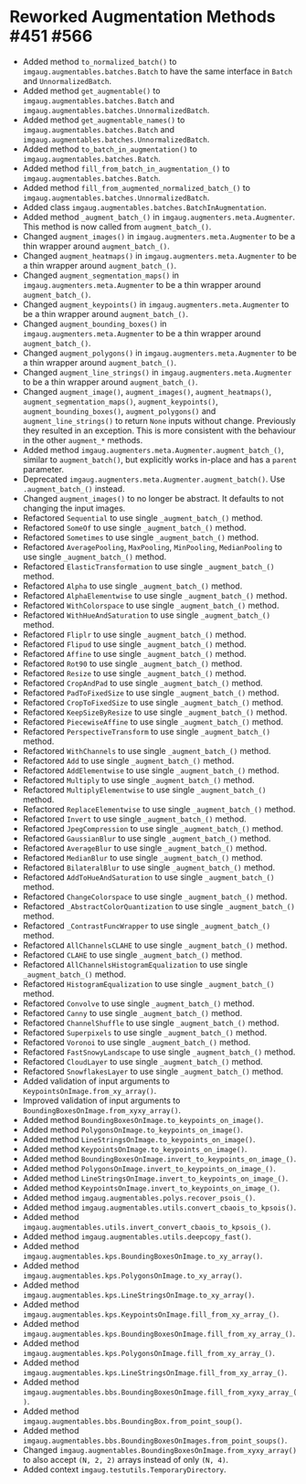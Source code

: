 # Reworked Augmentation Methods #451 #566

* Added method `to_normalized_batch()` to `imgaug.augmentables.batches.Batch`
  to have the same interface in `Batch` and `UnnormalizedBatch`.
* Added method `get_augmentable()` to
  `imgaug.augmentables.batches.Batch` and
  `imgaug.augmentables.batches.UnnormalizedBatch`.
* Added method `get_augmentable_names()` to
  `imgaug.augmentables.batches.Batch` and
  `imgaug.augmentables.batches.UnnormalizedBatch`.
* Added method `to_batch_in_augmentation()` to
  `imgaug.augmentables.batches.Batch`.
* Added method `fill_from_batch_in_augmentation_()` to
  `imgaug.augmentables.batches.Batch`.
* Added method `fill_from_augmented_normalized_batch_()` to
  `imgaug.augmentables.batches.UnnormalizedBatch`.
* Added class `imgaug.augmentables.batches.BatchInAugmentation`.
* Added method `_augment_batch_()` in `imgaug.augmenters.meta.Augmenter`.
  This method is now called from `augment_batch_()`.
* Changed `augment_images()` in `imgaug.augmenters.meta.Augmenter` to be
  a thin wrapper around `augment_batch_()`.
* Changed `augment_heatmaps()` in `imgaug.augmenters.meta.Augmenter` to be
  a thin wrapper around `augment_batch_()`.
* Changed `augment_segmentation_maps()` in `imgaug.augmenters.meta.Augmenter`
  to be a thin wrapper around `augment_batch_()`.
* Changed `augment_keypoints()` in `imgaug.augmenters.meta.Augmenter` to be
  a thin wrapper around `augment_batch_()`.
* Changed `augment_bounding_boxes()` in `imgaug.augmenters.meta.Augmenter` to be
  a thin wrapper around `augment_batch_()`.
* Changed `augment_polygons()` in `imgaug.augmenters.meta.Augmenter` to be
  a thin wrapper around `augment_batch_()`.
* Changed `augment_line_strings()` in `imgaug.augmenters.meta.Augmenter` to be
  a thin wrapper around `augment_batch_()`.
* Changed `augment_image()`, `augment_images()`, `augment_heatmaps()`,
  `augment_segmentation_maps()`, `augment_keypoints()`,
  `augment_bounding_boxes()`, `augment_polygons()` and `augment_line_strings()`
  to return `None` inputs without change. Previously they resulted in an
  exception. This is more consistent with the behaviour in the other
  `augment_*` methods.
* Added method `imgaug.augmenters.meta.Augmenter.augment_batch_()`,
  similar to `augment_batch()`, but explicitly works in-place and has a
  `parent` parameter.
* Deprecated `imgaug.augmenters.meta.Augmenter.augment_batch()`.
  Use `.augment_batch_()` instead.
* Changed `augment_images()` to no longer be abstract. It defaults
  to not changing the input images.
* Refactored `Sequential` to use single `_augment_batch_()` method.
* Refactored `SomeOf` to use single `_augment_batch_()` method.
* Refactored `Sometimes` to use single `_augment_batch_()` method.
* Refactored `AveragePooling`, `MaxPooling`, `MinPooling`, `MedianPooling`
  to use single `_augment_batch_()` method.
* Refactored `ElasticTransformation` to use single `_augment_batch_()` method.
* Refactored `Alpha` to use single `_augment_batch_()` method.
* Refactored `AlphaElementwise` to use single `_augment_batch_()` method.
* Refactored `WithColorspace` to use single `_augment_batch_()` method.
* Refactored `WithHueAndSaturation` to use single `_augment_batch_()` method.
* Refactored `Fliplr` to use single `_augment_batch_()` method.
* Refactored `Flipud` to use single `_augment_batch_()` method.
* Refactored `Affine` to use single `_augment_batch_()` method.
* Refactored `Rot90` to use single `_augment_batch_()` method.
* Refactored `Resize` to use single `_augment_batch_()` method.
* Refactored `CropAndPad` to use single `_augment_batch_()` method.
* Refactored `PadToFixedSize` to use single `_augment_batch_()` method.
* Refactored `CropToFixedSize` to use single `_augment_batch_()` method.
* Refactored `KeepSizeByResize` to use single `_augment_batch_()` method.
* Refactored `PiecewiseAffine` to use single `_augment_batch_()` method.
* Refactored `PerspectiveTransform` to use single `_augment_batch_()` method.
* Refactored `WithChannels` to use single `_augment_batch_()` method.
* Refactored `Add` to use single `_augment_batch_()` method.
* Refactored `AddElementwise` to use single `_augment_batch_()` method.
* Refactored `Multiply` to use single `_augment_batch_()` method.
* Refactored `MultiplyElementwise` to use single `_augment_batch_()` method.
* Refactored `ReplaceElementwise` to use single `_augment_batch_()` method.
* Refactored `Invert` to use single `_augment_batch_()` method.
* Refactored `JpegCompression` to use single `_augment_batch_()` method.
* Refactored `GaussianBlur` to use single `_augment_batch_()` method.
* Refactored `AverageBlur` to use single `_augment_batch_()` method.
* Refactored `MedianBlur` to use single `_augment_batch_()` method.
* Refactored `BilateralBlur` to use single `_augment_batch_()` method.
* Refactored `AddToHueAndSaturation` to use single `_augment_batch_()` method.
* Refactored `ChangeColorspace` to use single `_augment_batch_()` method.
* Refactored `_AbstractColorQuantization` to use single `_augment_batch_()`
  method.
* Refactored `_ContrastFuncWrapper` to use single `_augment_batch_()` method.
* Refactored `AllChannelsCLAHE` to use single `_augment_batch_()` method.
* Refactored `CLAHE` to use single `_augment_batch_()` method.
* Refactored `AllChannelsHistogramEqualization` to use single
  `_augment_batch_()` method.
* Refactored `HistogramEqualization` to use single `_augment_batch_()` method.
* Refactored `Convolve` to use single `_augment_batch_()` method.
* Refactored `Canny` to use single `_augment_batch_()` method.
* Refactored `ChannelShuffle` to use single `_augment_batch_()` method.
* Refactored `Superpixels` to use single `_augment_batch_()` method.
* Refactored `Voronoi` to use single `_augment_batch_()` method.
* Refactored `FastSnowyLandscape` to use single `_augment_batch_()` method.
* Refactored `CloudLayer` to use single `_augment_batch_()` method.
* Refactored `SnowflakesLayer` to use single `_augment_batch_()` method.
* Added validation of input arguments to `KeypointsOnImage.from_xy_array()`.
* Improved validation of input arguments to
  `BoundingBoxesOnImage.from_xyxy_array()`.
* Added method `BoundingBoxesOnImage.to_keypoints_on_image()`.
* Added method `PolygonsOnImage.to_keypoints_on_image()`.
* Added method `LineStringsOnImage.to_keypoints_on_image()`.
* Added method `KeypointsOnImage.to_keypoints_on_image()`.
* Added method `BoundingBoxesOnImage.invert_to_keypoints_on_image_()`.
* Added method `PolygonsOnImage.invert_to_keypoints_on_image_()`.
* Added method `LineStringsOnImage.invert_to_keypoints_on_image_()`.
* Added method `KeypointsOnImage.invert_to_keypoints_on_image_()`.
* Added method `imgaug.augmentables.polys.recover_psois_()`.
* Added method `imgaug.augmentables.utils.convert_cbaois_to_kpsois()`.
* Added method `imgaug.augmentables.utils.invert_convert_cbaois_to_kpsois_()`.
* Added method `imgaug.augmentables.utils.deepcopy_fast()`.
* Added method `imgaug.augmentables.kps.BoundingBoxesOnImage.to_xy_array()`.
* Added method `imgaug.augmentables.kps.PolygonsOnImage.to_xy_array()`.
* Added method `imgaug.augmentables.kps.LineStringsOnImage.to_xy_array()`.
* Added method `imgaug.augmentables.kps.KeypointsOnImage.fill_from_xy_array_()`.
* Added method `imgaug.augmentables.kps.BoundingBoxesOnImage.fill_from_xy_array_()`.
* Added method `imgaug.augmentables.kps.PolygonsOnImage.fill_from_xy_array_()`.
* Added method `imgaug.augmentables.kps.LineStringsOnImage.fill_from_xy_array_()`.
* Added method `imgaug.augmentables.bbs.BoundingBoxesOnImage.fill_from_xyxy_array_()`.
* Added method `imgaug.augmentables.bbs.BoundingBox.from_point_soup()`.
* Added method `imgaug.augmentables.bbs.BoundingBoxesOnImages.from_point_soups()`.
* Changed `imgaug.augmentables.BoundingBoxesOnImage.from_xyxy_array()` to also
  accept `(N, 2, 2)` arrays instead of only `(N, 4)`.
* Added context `imgaug.testutils.TemporaryDirectory`.

